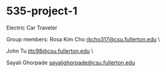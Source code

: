 # 535-project-1
Electric Car Traveler

Group members:
Rosa Kim Cho rkcho317@csu.fullerton.edu
\

John Tu jttc98@csu.fullerton.edu
\

Sayali Ghorpade sayalighorpade@csu.fullerton.edu

